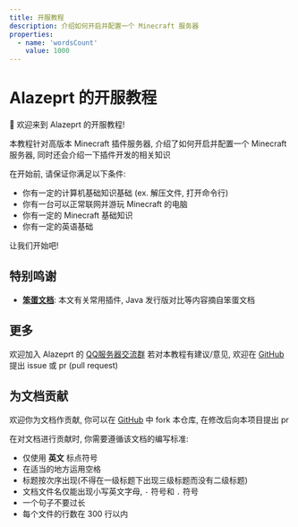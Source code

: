 ```yaml
---
title: 开服教程
description: 介绍如何开启并配置一个 Minecraft 服务器
properties:
  - name: 'wordsCount'
    value: 1000
---
```



# Alazeprt 的开服教程

👏 欢迎来到 Alazeprt 的开服教程!

本教程针对高版本 Minecraft 插件服务器, 介绍了如何开启并配置一个 Minecraft 服务器, 同时还会介绍一下插件开发的相关知识

在开始前, 请保证你满足以下条件:
- 你有一定的计算机基础知识基础 (ex. 解压文件, 打开命令行)
- 你有一台可以正常联网并游玩 Minecraft 的电脑
- 你有一定的 Minecraft 基础知识
- 你有一定的英语基础

让我们开始吧!

## 特别鸣谢

- **[笨蛋文档](https://nitwikit.8aka.cn/)**: 本文有关常用插件, Java 发行版对比等内容摘自笨蛋文档

## 更多

欢迎加入 Alazeprt 的 [QQ服务器交流群](https://qm.qq.com/q/jGROgRUszC)
若对本教程有建议/意见, 欢迎在 [GitHub](https://github.com/alazeprt/mcserver-wiki) 提出 issue 或 pr (pull request)

## 为文档贡献

欢迎你为文档作贡献, 你可以在 [GitHub](https://github.com/alazeprt/mcserver-wiki/fork) 中 fork 本仓库, 在修改后向本项目提出 pr

在对文档进行贡献时, 你需要遵循该文档的编写标准:
- 仅使用 **英文** 标点符号
- 在适当的地方运用空格
- 标题按次序出现(不得在一级标题下出现三级标题而没有二级标题)
- 文档文件名仅能出现小写英文字母, `-` 符号和 `.` 符号
- 一个句子不要过长
- 每个文件的行数在 300 行以内